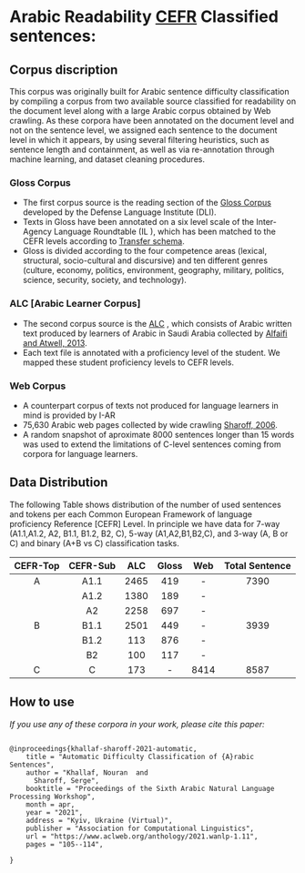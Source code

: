 # Arabic Readability [CEFR](https://www.coe.int/en/web/common-european-framework-reference-languages/level-descriptions) Classified sentences:
## Corpus discription
This corpus was originally built for Arabic sentence difficulty classification by compiling a corpus from two available source classified for readability on the document level along with a large Arabic corpus obtained by Web crawling. As these corpora have been annotated on the document level and not on the sentence level, we assigned each sentence to the document level in which it appears, by using several filtering heuristics, such as sentence length and containment, as well as via re-annotation through machine learning, and dataset cleaning procedures.

### Gloss Corpus 
- The first corpus source is the reading section of the [Gloss Corpus](https://gloss.dliflc.edu/)  developed by the Defense Language Institute (DLI).
- Texts in Gloss have been annotated on a six level scale of the Inter-Agency Language Roundtable (IL ), which has been matched to the CEFR levels according to  [Transfer schema](https://www.actfl.org/sites/default/files/reports/Assigning_CEFR_Ratings_To_ACTFL_Assessments.pdf). 
- Gloss is divided according to the four competence areas (lexical, structural, socio-cultural and discursive) and ten different genres (culture, economy, politics, environment, geography, military, politics, science, security, society, and technology). 

### ALC [Arabic Learner Corpus]
- The second corpus source is the [ALC](https://www.arabiclearnercorpus.com/about-the-corpus-en) , which consists of Arabic written text produced by learners of Arabic in Saudi Arabia collected by [Alfaifi and Atwell, 2013](https://www.researchgate.net/publication/267600799_Arabic_Learner_Corpus_v1_A_New_Resource_for_Arabic_Language_Research). 
- Each text file is annotated with a proficiency level of the student. We mapped these student proficiency levels to CEFR levels.

### Web Corpus
- A counterpart corpus of texts not produced for language learners in mind is provided by I-AR
- 75,630 Arabic web pages collected by wide crawling [Sharoff, 2006](http://corpus.leeds.ac.uk/serge/publications/2006-ijcl-proof.pdf). 
- A random snapshot of aproximate 8000 sentences longer than 15 words was used to extend the limitations of C-level sentences coming from corpora for language learners.


## Data Distribution

The following Table  shows distribution of the number of used sentences and tokens per each Common European Framework of language proficiency Reference [CEFR] Level. In principle we have data for 7-way (A1.1,A1.2, A2, B1.1, B1.2, B2, C),  5-way (A1,A2,B1,B2,C), and 3-way (A, B or C) and binary (A+B vs C) classification tasks.

| CEFR-Top |CEFR-Sub | ALC  | Gloss  |Web  | Total Sentence
|:---:|:---:|:---:|:---:|:---:|:---:|
| A| A1.1 |2465  | 419 |-  |7390|
|  | A1.2| 1380 | 189 |  -||
|  | A2 | 2258 | 697 | - ||
| B | B1.1 | 2501 | 449 |-  |3939|
|  | B1.2 | 113 | 876 | - ||
|  | B2 |  100| 117 |-  ||
|  C| C | 173 | - |8414  |8587|


## How to use



_If you use any of these corpora in your work, please cite this paper:_

```

@inproceedings{khallaf-sharoff-2021-automatic,
    title = "Automatic Difficulty Classification of {A}rabic Sentences",
    author = "Khallaf, Nouran  and
      Sharoff, Serge",
    booktitle = "Proceedings of the Sixth Arabic Natural Language Processing Workshop",
    month = apr,
    year = "2021",
    address = "Kyiv, Ukraine (Virtual)",
    publisher = "Association for Computational Linguistics",
    url = "https://www.aclweb.org/anthology/2021.wanlp-1.11",
    pages = "105--114",
    
}
```
